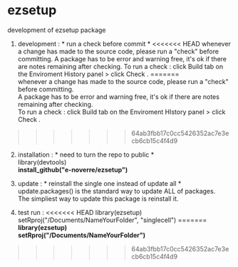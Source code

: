 # ezsetup
development of ezsetup package

1. development : * run a check before commit *
<<<<<<< HEAD
whenever a change has made to the source code, please run a "check" before committing.
A package has to be error and warning free, it's ok if there are notes remaining after checking.
To run a check : click Build tab on the Enviroment History panel > click Check . 
=======
<br> whenever a change has made to the source code, please run a "check" before committing.
<br> A package has to be error and warning free, it's ok if there are notes remaining after checking.
<br> To run a check : click Build tab on the Enviroment HIstory panel > click Check . 
>>>>>>> 64ab3fbb17c0cc5426352ac7e3ecb6cb15c4f4d9

2. installation : * need to turn the repo to public *
<br> library(devtools)
<br> **install_github("e-noverre/ezsetup")**

3. update : * reinstall the single one instead of update all *
<br> update.packages() is the standard way to update ALL of packages. 
<br> The simpliest way to update this package is reinstall it.

4. test run : 
<<<<<<< HEAD
library(ezsetup)
setRproj("/Documents/NameYourFolder", "singlecell")
=======
<br> **library(ezsetup)**
<br> **setRproj("/Documents/NameYourFolder")**
>>>>>>> 64ab3fbb17c0cc5426352ac7e3ecb6cb15c4f4d9
